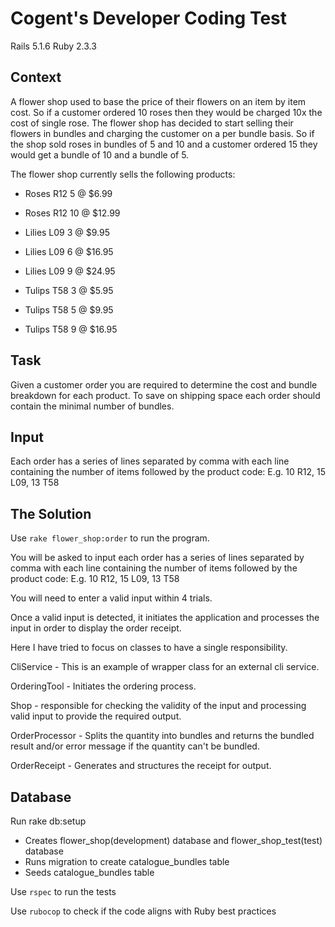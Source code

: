 # Cogent's Developer Coding Test
Rails 5.1.6
Ruby 2.3.3

## Context
A flower shop used to base the price of their flowers on an item by item cost. So if a customer ordered 10 roses then they would be charged 10x the cost of single rose. The flower shop has decided to start selling their flowers in bundles and charging the customer on a per bundle basis. So if the shop sold roses in bundles of 5 and 10 and a customer ordered 15 they would get a bundle of 10 and a bundle of 5.

The flower shop currently sells the following products:
* Roses R12 5 @ $6.99
* Roses R12 10 @ $12.99

* Lilies L09 3 @ $9.95
* Lilies L09 6 @ $16.95
* Lilies L09 9 @ $24.95

* Tulips T58 3 @ $5.95
* Tulips T58 5 @ $9.95
* Tulips T58 9 @ $16.95

## Task
Given a customer order you are required to determine the cost and bundle breakdown for each product. To save on shipping space each order should contain the minimal number of bundles.

## Input
Each order has a series of lines separated by comma with each line containing the number of items followed by the product code:
E.g. 10 R12, 15 L09, 13 T58

## The Solution
Use `rake flower_shop:order` to run the program.

You will be asked to input each order has a series of lines separated by comma with each line containing the number of items followed by the product code:
E.g. 10 R12, 15 L09, 13 T58

You will need to enter a valid input within 4 trials.

Once a valid input is detected, it initiates the application and processes the input in order to display the order receipt.

Here I have tried to focus on classes to have a single responsibility.

CliService - This is an example of wrapper class for an external cli service.

OrderingTool - Initiates the ordering process.

Shop - responsible for checking the validity of the input and processing valid input to provide the required output.

OrderProcessor - Splits the quantity into bundles and returns the bundled result and/or error message if the quantity can't be bundled.

OrderReceipt - Generates and structures the receipt for output.

## Database
Run rake db:setup
* Creates flower_shop(development) database and flower_shop_test(test) database
* Runs migration to create catalogue_bundles table
* Seeds catalogue_bundles table


Use `rspec` to run the tests

Use `rubocop` to check if the code aligns with Ruby best practices
